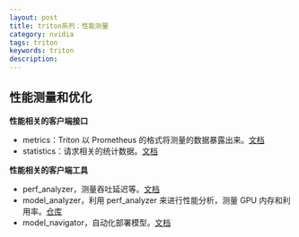 ```yaml
---
layout: post
title: triton系列：性能测量
category: nvidia
tags: triton
keywords: triton
description:
---
```


## 性能测量和优化

**性能相关的客户端接口**

- metrics：Triton 以 Prometheus 的格式将测量的数据暴露出来。[文档](https://github.com/triton-inference-server/server/blob/main/docs/user_guide/metrics.md)
- statistics：请求相关的统计数据。[文档](https://github.com/triton-inference-server/server/blob/main/docs/protocol/extension_statistics.md)

**性能相关的客户端工具**

- perf_analyzer，测量吞吐延迟等。[文档](https://github.com/triton-inference-server/client/blob/main/src/c++/perf_analyzer/README.md)
- model_analyzer，利用 perf_analyzer 来进行性能分析，测量 GPU 内存和利用率。[仓库](https://github.com/triton-inference-server/model_analyzer)
- model_navigator，自动化部署模型。[文档](https://github.com/triton-inference-server/model_navigator)